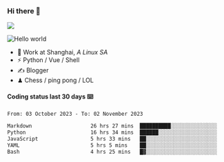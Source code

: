 ### Hi there 👋
![](https://komarev.com/ghpvc/?username=Xuhandsome)


<img src="https://github-readme-stats.vercel.app/api?username=XuHandsome&show_icons=true&theme=merko" alt="Hello world">

<br/>

- 🍻  Work at Shanghai, _A Linux SA_
- ⚡  Python / Vue / Shell
- ✍️  Blogger
- ♟  Chess / ping pong / LOL

#### Coding status last 30 days ⌨️

<!--START_SECTION:waka-->

```txt
From: 03 October 2023 - To: 02 November 2023

Markdown                   26 hrs 27 mins  ██████████░░░░░░░░░░░░░░░   39.37 %
Python                     16 hrs 34 mins  ██████░░░░░░░░░░░░░░░░░░░   24.65 %
JavaScript                 5 hrs 33 mins   ██░░░░░░░░░░░░░░░░░░░░░░░   08.27 %
YAML                       5 hrs 5 mins    ██░░░░░░░░░░░░░░░░░░░░░░░   07.57 %
Bash                       4 hrs 25 mins   █▓░░░░░░░░░░░░░░░░░░░░░░░   06.58 %
```

<!--END_SECTION:waka-->
